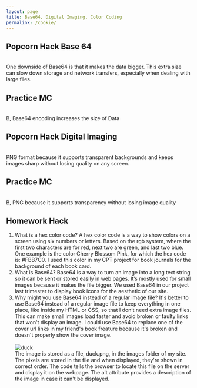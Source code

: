 ```yaml
---
layout: page
title: Base64, Digital Imaging, Color Coding
permalink: /cookie/
---
```

## Popcorn Hack Base 64
<br>
One downside of Base64 is that it makes the data bigger. This extra size can slow down storage and network transfers, especially when dealing with large files.

## Practice MC
<br>
B, Base64 encoding increases the size of Data

## Popcorn Hack Digital Imaging 
<br>
PNG format because it supports transparent backgrounds and keeps images sharp without losing quality on any screen.

## Practice MC
<br>
B, PNG because it supports transparency without losing image quality

## Homework Hack

1) What is a hex color code? A hex color code is a way to show colors on a screen using six numbers or letters. Based on the rgb system, where the first two characters are for red, next two are green, and last two blue. One example is the color Cherry Blossom Pink, for which the hex code is: #FBB7C0. I used this color in my CPT project for book journals for the background of each book card. <br>
2) What is Base64? Base64 is a way to turn an image into a long text string so it can be sent or stored easily in web pages. It’s mostly used for small images because it makes the file bigger. We used Base64 in our project last trimester to display book icons for the aesthetic of our site. <br>
3) Why might you use Base64 instead of a regular image file? It's better to use Base64 instead of a regular image file to keep everything in one place, like inside my HTML or CSS, so that I don’t need extra image files. This can make small images load faster and avoid broken or faulty links that won't display an image. I could use Base64 to replace one of the cover url links in my friend's book freature because it's broken and doesn't properly show the cover image. <br><br>
<img src="{{site.baseurl}}/images/duck.png" alt="duck"><br>
The image is stored as a file, duck.png, in the images folder of my site. The pixels are stored in the file and when displayed, they're shown in correct order. The code tells the browser to locate this file on the server and display it on the webpage. The alt attribute provides a description of the image in case it can't be displayed.

